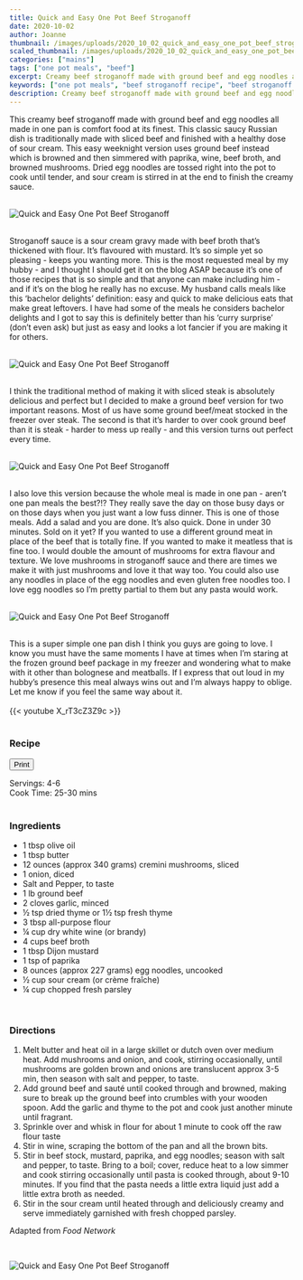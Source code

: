 ```yaml
---
title: Quick and Easy One Pot Beef Stroganoff
date: 2020-10-02
author: Joanne
thumbnail: /images/uploads/2020_10_02_quick_and_easy_one_pot_beef_stroganoff_1.jpg
scaled_thumbnail: /images/uploads/2020_10_02_quick_and_easy_one_pot_beef_stroganoff_0.jpg
categories: ["mains"]
tags: ["one pot meals", "beef"]
excerpt: Creamy beef stroganoff made with ground beef and egg noodles all in one pan 
keywords: ["one pot meals", "beef stroganoff recipe", "beef stroganoff with mushroom"]
description: Creamy beef stroganoff made with ground beef and egg noodles all in one pan 
---
```

<span class="blog-text">
This creamy beef stroganoff made with ground beef and egg noodles all made in one pan is comfort food at its finest. This classic saucy Russian dish is traditionally made with sliced beef and finished with a healthy dose of sour cream. This easy weeknight version uses ground beef instead which is browned and then simmered with paprika, wine, beef broth, and browned mushrooms. Dried egg noodles are tossed right into the pot to cook until tender, and sour cream is stirred in at the end to finish the creamy sauce.
</br>
</br>

![Quick and Easy One Pot Beef Stroganoff](/images/uploads/2020_10_02_quick_and_easy_one_pot_beef_stroganoff_2.jpg)
</br>
</br>

Stroganoff sauce is a sour cream gravy made with beef broth that’s thickened with flour. It’s flavoured with mustard. It’s so simple yet so pleasing - keeps you wanting more. This is the most requested meal by my hubby - and I thought I should get it on the blog ASAP because it’s one of those recipes that is so simple and that anyone can make including him - and if it’s on the blog he really has no excuse. My husband calls meals like this ‘bachelor delights’ definition: easy and quick to make delicious eats that make great leftovers.  I have had some of the meals he considers bachelor delights and I got to say this is definitely better than his ‘curry surprise’ (don’t even ask) but just as easy and looks a lot fancier if you are making it for others. 
</br>
</br>

![Quick and Easy One Pot Beef Stroganoff](/images/uploads/2020_10_02_quick_and_easy_one_pot_beef_stroganoff_3.jpg)
</br>
</br>

I think the traditional method of making it with sliced steak is absolutely delicious and perfect but I decided to make a ground beef version for two important reasons. Most of us have some ground beef/meat stocked in the freezer over steak. The second is that it’s harder to over cook ground beef than it is steak - harder to mess up really - and this version turns out perfect every time. 
</br>
</br>

![Quick and Easy One Pot Beef Stroganoff](/images/uploads/2020_10_02_quick_and_easy_one_pot_beef_stroganoff_4.jpg)
</br>
</br>

I also love this version because the whole meal is made in one pan - aren’t one pan meals the best?!? They really save the day on those busy days or on those days when you just want a low fuss dinner. This is one of those meals. Add a salad and you are done. It’s also quick. Done in under 30 minutes. Sold on it yet? If you wanted to use a different ground meat in place of the beef that is totally fine. If you wanted to make it meatless that is fine too. I would double the amount of mushrooms for extra flavour and texture. We love mushrooms in stroganoff sauce and there are times we make it with just mushrooms and love it that way too. You could also use any noodles in place of the egg noodles and even gluten free noodles too. I love egg noodles so I’m pretty partial to them but any pasta would work. 
</br>
</br>

![Quick and Easy One Pot Beef Stroganoff](/images/uploads/2020_10_02_quick_and_easy_one_pot_beef_stroganoff_5.jpg)
</br>
</br>

This is a super simple one pan dish I think you guys are going to love. I know you must have the same moments I have at times when I’m staring at the frozen ground beef package in my freezer and wondering what to make with it other than bolognese and meatballs. If I express that out loud in my hubby’s presence this meal always wins out and I’m always happy to oblige. Let me know if you feel the same way about it. 
</br>
</br>
{{< youtube X_rT3cZ3Z9c >}}
</br>
</br>
</span>

### Recipe
<div print_button><form>
<input type="button" value="Print" class="btn__print" onClick="window.print()">
</form></div>

<div>Servings: <span itemprop="recipeYield">4-6 </div>
<div>Cook Time: <meta itemprop="cookTime" content="PT30M">25-30 mins</div>
</br>

### Ingredients

* <span itemprop="recipeIngredient">1 tbsp olive oil </span>
* <span itemprop="recipeIngredient">1 tbsp butter </span>
* <span itemprop="recipeIngredient">12 ounces (approx 340 grams) cremini mushrooms, sliced</span>
* <span itemprop="recipeIngredient">1 onion, diced</span>
* <span itemprop="recipeIngredient">Salt and Pepper, to taste</span>
* <span itemprop="recipeIngredient">1 lb ground beef</span>
* <span itemprop="recipeIngredient">2 cloves garlic, minced</span>
* <span itemprop="recipeIngredient">&frac12; tsp dried thyme or 1&frac12; tsp fresh thyme </span>
* <span itemprop="recipeIngredient">3 tbsp all-purpose flour</span>
* <span itemprop="recipeIngredient">&frac14; cup dry white wine (or brandy)</span>
* <span itemprop="recipeIngredient">4 cups beef broth</span>
* <span itemprop="recipeIngredient">1 tbsp Dijon mustard</span>
* <span itemprop="recipeIngredient">1 tsp of paprika </span>
* <span itemprop="recipeIngredient">8 ounces (approx 227 grams) egg noodles, uncooked</span>
* <span itemprop="recipeIngredient">&frac12; cup sour cream (or crème fraîche)</span>
* <span itemprop="recipeIngredient">&frac14; cup chopped fresh parsley</span>
</br>

### Directions

1. Melt butter and heat oil in a large skillet or dutch oven over medium heat. Add mushrooms and onion, and cook, stirring occasionally, until mushrooms are golden brown and onions are translucent approx 3-5 min, then season with salt and pepper, to taste.
1. Add ground beef and sauté until cooked through and browned, making sure to break up the ground beef into crumbles with your wooden spoon. Add the garlic and thyme to the pot and cook just another minute until fragrant. 
1. Sprinkle over and whisk in flour for about 1 minute to cook off the raw flour taste  
1. Stir in wine, scraping the bottom of the pan and all the brown bits.
1. Stir in beef stock, mustard, paprika, and egg noodles; season with salt and pepper, to taste. Bring to a boil; cover, reduce heat to a low simmer and cook stirring occasionally until pasta is cooked through, about 9-10 minutes.  If you find that the pasta needs a little extra liquid just add a little extra broth as needed. 
1. Stir in the sour cream until heated through and deliciously creamy and serve immediately garnished with fresh chopped parsley. 

Adapted from _Food Network_

</br>

![Quick and Easy One Pot Beef Stroganoff](/images/uploads/2020_10_02_quick_and_easy_one_pot_beef_stroganoff_6.jpg)